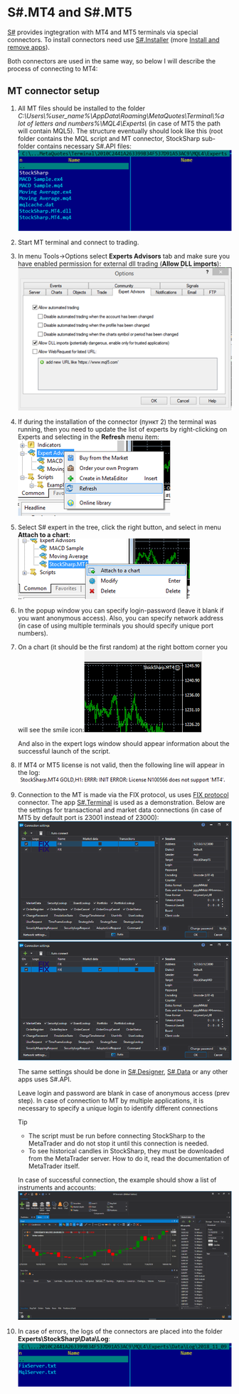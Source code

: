 # S\#.MT4 and S\#.MT5

[S\#](StockSharpAbout.md) provides ingtegration with MT4 and MT5 terminals via special connectors. To install connectors need use [S\#.Installer](SharpInstaller.md) (more [Install  and remove apps](Installer_installing_removing_programs.md)).

Both connectors are used in the same way, so below I will describe the process of connecting to MT4:

## MT connector setup

1. All MT files should be installed to the folder *C:\\Users\\%user\_name%\\AppData\\Roaming\\MetaQuotes\\Terminal\\%a lot of letters and numbers%\\MQL4\\Experts\\* (in case of MT5 the path will contain MQL5). The structure eventually should look like this (root folder contains the MQL script and MT connector, StockSharp sub\-folder contains necessary S\#.API files:![MT 0](../images/MT_0.png)
2. Start MT terminal and connect to trading.
3. In menu Tools\-\>Options select **Experts Advisors** tab and make sure you have enabled permission for external dll trading (**Allow DLL imports**):![MT 1](../images/MT_1.png)
4. If during the installation of the connector (пункт 2) the terminal was running, then you need to update the list of experts by right\-clicking on Experts and selecting in the **Refresh** menu item:![MT 2](../images/MT_2.png)
5. Select S\# expert in the tree, click the right button, and select in menu **Attach to a chart**:![MT 3](../images/MT_3.png)
6. In the popup window you can specify login\-password (leave it blank if you want anonymous access). Also, you can specify network address (in case of using multiple terminals you should specify unique port numbers).
7. On a chart (it should be the first random) at the right bottom corner you will see the smile icon:![MT 4](../images/MT_4.png)

   And also in the expert logs window should appear information about the successful launch of the script.
8. If MT4 or MT5 license is not valid, then the following line will appear in the log:![MT 5](../images/MT_5.png)
9. Connection to the MT is made via the FIX protocol, us uses [FIX protocol](Fix.md) connector. The app [S\#.Terminal](Terminal.md) is used as a demonstration. Below are the settings for transactional and market data connections (in case of MT5 by default port is 23001 instead of 23000):![MT 6](../images/MT_6.png)![MT 7](../images/MT_7.png)

   The same settings should be done in [S\#.Designer](Designer.md), [S\#.Data](Hydra.md) or any other apps uses S\#.API.

   Leave login and password are blank in case of anonymous access (prev step). In case of connection to MT by multiple applications, it is necessary to specify a unique login to identify different connections

   > [!TIP]
   > - The script must be run before connecting StockSharp to the MetaTrader and do not stop it until this connection is needed.  
   > - To see historical candles in StockSharp, they must be downloaded from the MetaTrader server. How to do it, read the documentation of MetaTrader itself.

   In case of successful connection, the example should show a list of instruments and accounts:![MT 8](../images/MT_8.png)
10. In case of errors, the logs of the connectors are placed into the folder **Experts\\StockSharp\\Data\\Log**:![MT 9](../images/MT_9.png)
